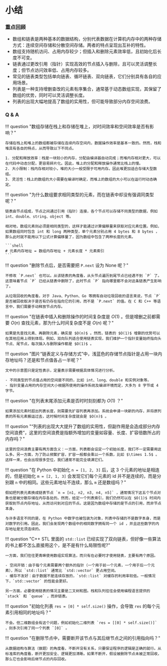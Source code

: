 # 小结

### 重点回顾

- 数组和链表是两种基本的数据结构，分别代表数据在计算机内存中的两种存储方式：连续空间存储和分散空间存储。两者的特点呈现出互补的特性。
- 数组支持随机访问、占用内存较少；但插入和删除元素效率低，且初始化后长度不可变。
- 链表通过更改引用（指针）实现高效的节点插入与删除，且可以灵活调整长度；但节点访问效率低、占用内存较多。
- 常见的链表类型包括单向链表、循环链表、双向链表，它们分别具有各自的应用场景。
- 列表是一种支持增删查改的元素有序集合，通常基于动态数组实现，其保留了数组的优势，同时可以灵活调整长度。
- 列表的出现大幅地提高了数组的实用性，但可能导致部分内存空间浪费。

### Q & A

!!! question "数组存储在栈上和存储在堆上，对时间效率和空间效率是否有影响？"

    存储在栈上和堆上的数组都被存储在连续内存空间内，数据操作效率是基本一致的。然而，栈和堆具有各自的特点，从而导致以下不同点。

    1. 分配和释放效率：栈是一块较小的内存，分配由编译器自动完成；而堆内存相对更大，可以在代码中动态分配，更容易碎片化。因此，堆上的分配和释放操作通常比栈上的慢。
    2. 大小限制：栈内存相对较小，堆的大小一般受限于可用内存。因此堆更加适合存储大型数组。
    3. 灵活性：栈上的数组的大小需要在编译时确定，而堆上的数组的大小可以在运行时动态确定。

!!! question "为什么数组要求相同类型的元素，而在链表中却没有强调同类型呢？"

    链表由节点组成，节点之间通过引用（指针）连接，各个节点可以存储不同类型的数据，例如 int、double、string、object 等。

    相对地，数组元素则必须是相同类型的，这样才能通过计算偏移量来获取对应元素位置。例如，如果数组同时包含 int 和 long 两种类型，单个元素分别占用 4 bytes 和 8 bytes ，那么此时就不能用以下公式计算偏移量了，因为数组中包含了两种长度的元素。

    ```shell
    # 元素内存地址 = 数组内存地址 + 元素长度 * 元素索引
    ```

!!! question "删除节点后，是否需要把 `P.next` 设为 $\text{None}$ 呢？"

    不修改 `P.next` 也可以。从该链表的角度看，从头节点遍历到尾节点已经遇不到 `P` 了。这意味着节点 `P` 已经从链表中删除了，此时节点 `P` 指向哪里都不会对这条链表产生影响了。

    从垃圾回收的角度看，对于 Java、Python、Go 等拥有自动垃圾回收的语言来说，节点 `P` 是否被回收取决于是否有仍存在指向它的引用，而不是 `P.next` 的值。在 C 和 C++ 等语言中，我们需要手动释放节点内存。

!!! question "在链表中插入和删除操作的时间复杂度是 $O(1)$ 。但是增删之前都需要 $O(n)$ 查找元素，那为什么时间复杂度不是 $O(n)$ 呢？"

    如果是先查找元素、再删除元素，确实是 $O(n)$ 。然而，链表的 $O(1)$ 增删的优势可以在其他应用上得到体现。例如，双向队列适合使用链表实现，我们维护一个指针变量始终指向头节点、尾节点，每次插入与删除操作都是 $O(1)$ 。

!!! question "图片“链表定义与存储方式”中，浅蓝色的存储节点指针是占用一块内存地址吗？还是和节点值各占一半呢？"

    文中的示意图只是定性表示，定量表示需要根据具体情况进行分析。

    - 不同类型的节点值占用的空间是不同的，比如 int、long、double 和实例对象等。
    - 指针变量占用的内存空间大小根据所使用的操作系统及编译环境而定，大多为 8 字节或 4 字节。

!!! question "在列表末尾添加元素是否时时刻刻都为 $O(1)$ ？"

    如果添加元素时超出列表长度，则需要先扩容列表再添加。系统会申请一块新的内存，并将原列表的所有元素搬运过去，这时候时间复杂度就会是 $O(n)$ 。

!!! question "“列表的出现大大提升了数组的实用性，但副作用是会造成部分内存空间浪费”，这里的空间浪费是指额外增加的变量如容量、长度、扩容倍数所占的内存吗？"

    这里的空间浪费主要有两方面含义：一方面，列表都会设定一个初始长度，我们不一定需要用这么多。另一方面，为了防止频繁扩容，扩容一般都会乘以一个系数，比如 $\times 1.5$ 。这样一来，也会出现很多空位，我们通常不能完全填满它们。

!!! question "在 Python 中初始化 `n = [1, 2, 3]` 后，这 3 个元素的地址是相连的，但是初始化 `m = [2, 1, 3]` 会发现它们每个元素的 id 并不是连续的，而是分别跟 `n` 中的相同。这些元素地址不连续，那么 `m` 还是数组吗？"

    假如把列表元素换成链表节点 `n = [n1, n2, n3, n4, n5]` ，通常情况下这五个节点对象也是被分散存储在内存各处的。然而，给定一个列表索引，我们仍然可以在 $O(1)$ 时间内获取到节点内存地址，从而访问到对应的节点。这是因为数组中存储的是节点的引用，而非节点本身。

    与许多语言不同的是，在 Python 中数字也被包装为对象，列表中存储的不是数字本身，而是对数字的引用。因此，我们会发现两个数组中的相同数字拥有同一个 id ，并且这些数字的内存地址是无须连续的。

!!! question "C++ STL 里面的 `std::list` 已经实现了双向链表，但好像一些算法的书上都不怎么直接用这个，是不是有什么局限性呢?"

    一方面，我们往往更青睐使用数组实现算法，而只有在必要时才使用链表，主要有两个原因。
    
    - 空间开销：由于每个元素需要两个额外的指针（一个用于前一个元素，一个用于后一个元素），所以 `std::list` 通常比 `std::vector` 更占用空间。
    - 缓存不友好：由于数据不是连续存放的，`std::list` 对缓存的利用率较低。一般情况下，`std::vector` 的性能会更好。

    另一方面，必要使用链表的情况主要是二叉树和图。栈和队列往往会使用编程语言提供的 `stack` 和 `queue` ，而非链表。

!!! question "初始化列表 `res = [0] * self.size()` 操作，会导致 `res` 的每个元素引用相同的地址吗？"

    不会。但二维数组会有这个问题，例如初始化二维列表 `res = [[0] * self.size()]` ，则多次引用了同一个列表 `[0]` 。

!!! question "在删除节点中，需要断开该节点与其后继节点之间的引用指向吗？"

    从数据结构与算法（做题）的角度看，不断开没有关系，只要保证程序的逻辑是正确的就行。从标准库的角度看，断开更加安全、逻辑更加清晰。如果不断开，假设被删除节点未被正常回收，那么它也会影响后继节点的内存回收。
